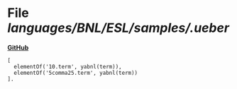 # File _languages/BNL/ESL/samples/.ueber_
**[GitHub](https://github.com/softlang/yas/blob/master/languages/BNL/ESL/samples/.ueber)**
```
[
  elementOf('10.term', yabnl(term)),
  elementOf('5comma25.term', yabnl(term))
].
```
